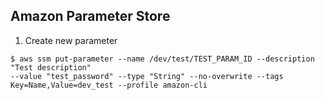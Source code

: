 ## Amazon Parameter Store
1. Create new parameter
```
$ aws ssm put-parameter --name /dev/test/TEST_PARAM_ID --description "Test description" 
--value "test_password" --type "String" --no-overwrite --tags Key=Name,Value=dev_test --profile amazon-cli
```
